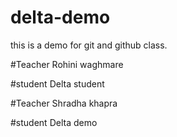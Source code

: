 # delta-demo
this is a demo  for git and github class.

#Teacher
Rohini waghmare

#student
Delta student

#Teacher
Shradha khapra

#student
Delta demo

